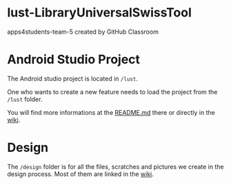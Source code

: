 # lust-LibraryUniversalSwissTool
apps4students-team-5 created by GitHub Classroom

# Android Studio Project

The Android studio project is located in ```/lust```.

One who wants to create a new feature needs to load the project from the ```/lust``` folder.

You will find more informations at the [README.md](lust/README.md) there or directly in the [wiki](https://github.com/mobileappdevhm19/lust-LibraryUniversalSwissTool/wiki).

# Design

The ```/design``` folder is for all the files, scratches and pictures we create in the design process. Most of them are linked in the [wiki](https://github.com/mobileappdevhm19/lust-LibraryUniversalSwissTool/wiki). 

